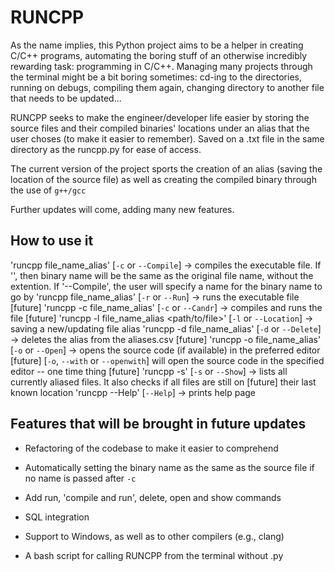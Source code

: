 # RUNCPP
As the name implies, this Python project aims to be a helper in creating C/C++ programs, automating the boring stuff of an otherwise incredibly rewarding task: programming in C/C++. Managing many projects through the terminal might be a bit boring sometimes: cd-ing to the directories, running on debugs, compiling them again, changing directory to another file that needs to be updated... 

RUNCPP seeks to make the engineer/developer life easier by storing the source files and their compiled binaries' locations under an alias that the user choses (to make it easier to remember). Saved on a .txt file in the same directory as the runcpp.py for ease of access. 

The current version of the project sports the creation of an alias (saving the location of the source file) as well as creating the compiled binary through the use of `g++/gcc`

Further updates will come, adding many new features.

## How to use it
'runcpp file\_name\_alias' [`-c` or `--Compile`] -> compiles the executable file. If '', then binary name will be the same as the 		original file name, without the extention. If '--Compile', the user will specify a name for the binary name to go by
'runcpp file\_name\_alias' [`-r` or `--Run`] -> runs the executable file [future]
'runcpp -c file\_name\_alias' [`-c` or `--Candr`] -> compiles and runs the file [future]
'runcpp -l file\_name\_alias \<path/to/file>' [`-l` or `--Location`] -> saving a new/updating file alias
'runcpp -d file\_name\_alias' [`-d` or `--Delete`] -> deletes the alias from the aliases.csv [future]
'runcpp -o file\_name\_alias' [`-o` or `--Open`] -> opens the source code (if available) in the preferred editor [future]
       [`-o`, `--with` or `--openwith`] will open the source code in the specified editor -- one time thing [future]
'runcpp -s' [`-s` or `--Show`] -> lists all currently aliased files. It also checks if all files are still on [future] their last known location
'runcpp --Help' [`--Help`] -> prints help page


## Features that will be brought in future updates
* Refactoring of the codebase to make it easier to comprehend

* Automatically setting the binary name as the same as the source file if no name is passed after `-c`

* Add run, 'compile and run', delete, open and show commands

* SQL integration

* Support to Windows, as well as to other compilers (e.g., clang)

* A bash script for calling RUNCPP from the terminal without .py
